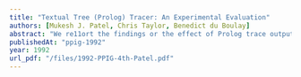 ```yaml
---
title: "Textual Tree (Prolog) Tracer: An Experimental Evaluation"
authors: [Mukesh J. Patel, Chris Taylor, Benedict du Boulay]
abstract: "We re11ort the findings or the effect of Prolog trace outputs' format and information content on simple Prolog problem solving performance of novice Prolog programmers. In this study trace outputs based on Transparent Prolog Machine (TMP*), Spy (based on Byrd Box) and Textual Tree Tracer (TTT) arc evaluated for effectiveness in providing information about Prolog program executions; the last one is a new (prototype) tracer developed at The University or Sussex which was designed to partly overcome some of the shortcoming of other tracers including those evaluated in a previous similar study (Patel, du Boulay and Taylor, 1991a). Subjects (n=13) solved simple Prolog programming problems with the aid of a trace output from one of the tracers. The results show that there was little overall difference between TTT and TPM* based trace outputs. Analysis of responses reveal relative strengths of TTT and confirm weaknesses of TMP* trace outputs observed in a similar previous study (Patel et al 1991c). Implications of similarities and differences of findings from both studies are discussed, as are issues related to the effect of format (or notation) on access to information and subjects' comprehension of Prolog."
publishedAt: "ppig-1992"
year: 1992
url_pdf: "/files/1992-PPIG-4th-Patel.pdf"
---
```

